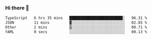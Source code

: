 ### Hi there 👋

<!--
**zhengis-alinur/zhengis-alinur** is a ✨ _special_ ✨ repository because its `README.md` (this file) appears on your GitHub profile.

Here are some ideas to get you started:

- 🔭 I’m currently working on ...
- 🌱 I’m currently learning ...
- 👯 I’m looking to collaborate on ...
- 🤔 I’m looking for help with ...
- 💬 Ask me about ...
- 📫 How to reach me: ...
- 😄 Pronouns: ...
- ⚡ Fun fact: ...
-->

<!--START_SECTION:waka-->

```txt
TypeScript   6 hrs 35 mins   ████████████████████████░   96.31 %
JSON         11 mins         ▓░░░░░░░░░░░░░░░░░░░░░░░░   02.85 %
Other        2 mins          ▒░░░░░░░░░░░░░░░░░░░░░░░░   00.71 %
YAML         0 secs          ░░░░░░░░░░░░░░░░░░░░░░░░░   00.13 %
```

<!--END_SECTION:waka-->
